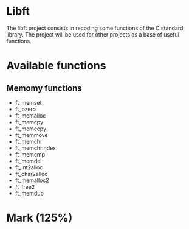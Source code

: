 # Libft
            
The libft project consists in recoding some functions of the C standard library. The project will be used for other projects as a base of useful functions.

# Available functions

## Memomy functions 
* ft_memset
* ft_bzero
* ft_memalloc
* ft_memcpy
* ft_memccpy
* ft_memmove
* ft_memchr
* ft_memchrindex
* ft_memcmp
* ft_memdel
* ft_int2alloc
* ft_char2alloc
* ft_memalloc2
* ft_free2
* ft_memdup

# Mark (125%)
